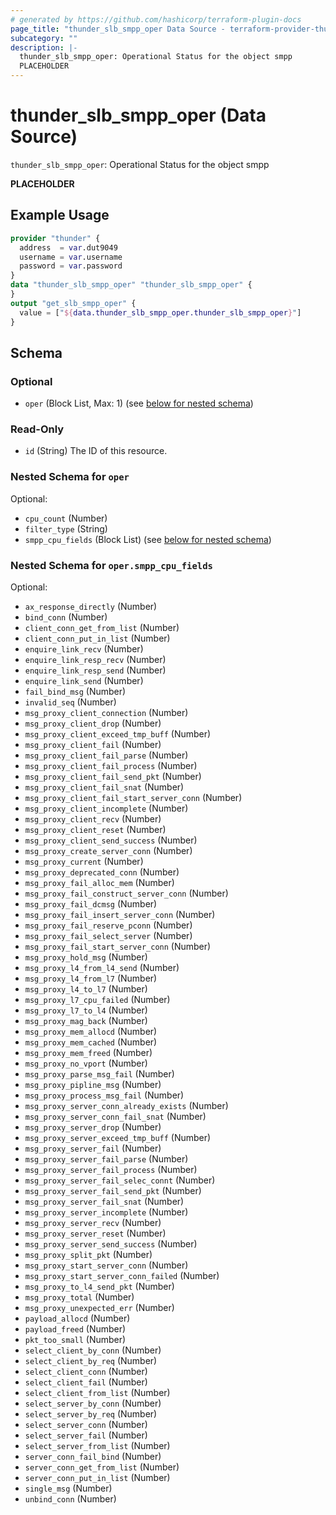 ```yaml
---
# generated by https://github.com/hashicorp/terraform-plugin-docs
page_title: "thunder_slb_smpp_oper Data Source - terraform-provider-thunder"
subcategory: ""
description: |-
  thunder_slb_smpp_oper: Operational Status for the object smpp
  PLACEHOLDER
---
```


# thunder_slb_smpp_oper (Data Source)

`thunder_slb_smpp_oper`: Operational Status for the object smpp

__PLACEHOLDER__

## Example Usage

```terraform
provider "thunder" {
  address  = var.dut9049
  username = var.username
  password = var.password
}
data "thunder_slb_smpp_oper" "thunder_slb_smpp_oper" {
}
output "get_slb_smpp_oper" {
  value = ["${data.thunder_slb_smpp_oper.thunder_slb_smpp_oper}"]
}
```

<!-- schema generated by tfplugindocs -->
## Schema

### Optional

- `oper` (Block List, Max: 1) (see [below for nested schema](#nestedblock--oper))

### Read-Only

- `id` (String) The ID of this resource.

<a id="nestedblock--oper"></a>
### Nested Schema for `oper`

Optional:

- `cpu_count` (Number)
- `filter_type` (String)
- `smpp_cpu_fields` (Block List) (see [below for nested schema](#nestedblock--oper--smpp_cpu_fields))

<a id="nestedblock--oper--smpp_cpu_fields"></a>
### Nested Schema for `oper.smpp_cpu_fields`

Optional:

- `ax_response_directly` (Number)
- `bind_conn` (Number)
- `client_conn_get_from_list` (Number)
- `client_conn_put_in_list` (Number)
- `enquire_link_recv` (Number)
- `enquire_link_resp_recv` (Number)
- `enquire_link_resp_send` (Number)
- `enquire_link_send` (Number)
- `fail_bind_msg` (Number)
- `invalid_seq` (Number)
- `msg_proxy_client_connection` (Number)
- `msg_proxy_client_drop` (Number)
- `msg_proxy_client_exceed_tmp_buff` (Number)
- `msg_proxy_client_fail` (Number)
- `msg_proxy_client_fail_parse` (Number)
- `msg_proxy_client_fail_process` (Number)
- `msg_proxy_client_fail_send_pkt` (Number)
- `msg_proxy_client_fail_snat` (Number)
- `msg_proxy_client_fail_start_server_conn` (Number)
- `msg_proxy_client_incomplete` (Number)
- `msg_proxy_client_recv` (Number)
- `msg_proxy_client_reset` (Number)
- `msg_proxy_client_send_success` (Number)
- `msg_proxy_create_server_conn` (Number)
- `msg_proxy_current` (Number)
- `msg_proxy_deprecated_conn` (Number)
- `msg_proxy_fail_alloc_mem` (Number)
- `msg_proxy_fail_construct_server_conn` (Number)
- `msg_proxy_fail_dcmsg` (Number)
- `msg_proxy_fail_insert_server_conn` (Number)
- `msg_proxy_fail_reserve_pconn` (Number)
- `msg_proxy_fail_select_server` (Number)
- `msg_proxy_fail_start_server_conn` (Number)
- `msg_proxy_hold_msg` (Number)
- `msg_proxy_l4_from_l4_send` (Number)
- `msg_proxy_l4_from_l7` (Number)
- `msg_proxy_l4_to_l7` (Number)
- `msg_proxy_l7_cpu_failed` (Number)
- `msg_proxy_l7_to_l4` (Number)
- `msg_proxy_mag_back` (Number)
- `msg_proxy_mem_allocd` (Number)
- `msg_proxy_mem_cached` (Number)
- `msg_proxy_mem_freed` (Number)
- `msg_proxy_no_vport` (Number)
- `msg_proxy_parse_msg_fail` (Number)
- `msg_proxy_pipline_msg` (Number)
- `msg_proxy_process_msg_fail` (Number)
- `msg_proxy_server_conn_already_exists` (Number)
- `msg_proxy_server_conn_fail_snat` (Number)
- `msg_proxy_server_drop` (Number)
- `msg_proxy_server_exceed_tmp_buff` (Number)
- `msg_proxy_server_fail` (Number)
- `msg_proxy_server_fail_parse` (Number)
- `msg_proxy_server_fail_process` (Number)
- `msg_proxy_server_fail_selec_connt` (Number)
- `msg_proxy_server_fail_send_pkt` (Number)
- `msg_proxy_server_fail_snat` (Number)
- `msg_proxy_server_incomplete` (Number)
- `msg_proxy_server_recv` (Number)
- `msg_proxy_server_reset` (Number)
- `msg_proxy_server_send_success` (Number)
- `msg_proxy_split_pkt` (Number)
- `msg_proxy_start_server_conn` (Number)
- `msg_proxy_start_server_conn_failed` (Number)
- `msg_proxy_to_l4_send_pkt` (Number)
- `msg_proxy_total` (Number)
- `msg_proxy_unexpected_err` (Number)
- `payload_allocd` (Number)
- `payload_freed` (Number)
- `pkt_too_small` (Number)
- `select_client_by_conn` (Number)
- `select_client_by_req` (Number)
- `select_client_conn` (Number)
- `select_client_fail` (Number)
- `select_client_from_list` (Number)
- `select_server_by_conn` (Number)
- `select_server_by_req` (Number)
- `select_server_conn` (Number)
- `select_server_fail` (Number)
- `select_server_from_list` (Number)
- `server_conn_fail_bind` (Number)
- `server_conn_get_from_list` (Number)
- `server_conn_put_in_list` (Number)
- `single_msg` (Number)
- `unbind_conn` (Number)


